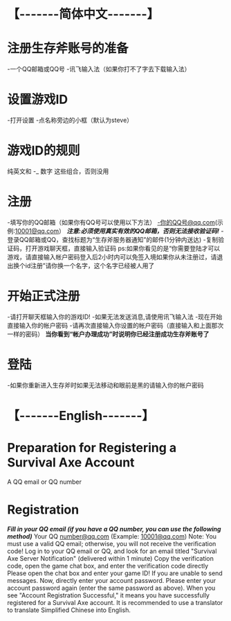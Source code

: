 # 【-------简体中文-------】
# 注册生存斧账号的准备
-一个QQ邮箱或QQ号
-讯飞输入法（如果你打不了字去下载输入法）
# 设置游戏ID
-打开设置
-点名称旁边的小框（默认为steve）
# 游戏ID的规则
纯英文和 -_ 数字 这些组合，否则没用
# 注册
-填写你的QQ邮箱（如果你有QQ号可以使用以下方法）
-你的QQ号@qq.com(示例:10001@qq.com）
***注意:必须使用真实有效的QQ邮箱，否则无法接收验证码!***
-登录QQ邮箱或QQ，查找标题为“生存斧服务器通知”的邮件(1分钟内送达)
-复制验证码，打开游戏聊天框，直接输入验证码
ps:如果你看见的是“你需要登陆才可以游戏，请直接输入帐户密码登入后2小时内可以免签入境如果你从未注册过，请退出换个id注册”请你换一个名字，这个名字已经被人用了
# 开始正式注册
-请打开聊天框输入你的游戏ID!
-如果无法发送消息,请使用讯飞输入法
-现在开始直接输入你的帐户密码
-请再次直接输入你设置的帐户密码（直接输入和上面那次一样的密码）
**当你看到“帐户办理成功”时说明你已经注册成功生存斧账号了**
# 登陆
-如果你重新进入生存斧时如果无法移动和眼前是黑的请输入你的帐户密码
# 【-------English-------】
# Preparation for Registering a Survival Axe Account
A QQ email or QQ number
# Registration
***Fill in your QQ email (if you have a QQ number, you can use the following method)***
Your QQ number@qq.com (Example: 10001@qq.com)
Note: You must use a valid QQ email; otherwise, you will not receive the verification code!
Log in to your QQ email or QQ, and look for an email titled "Survival Axe Server Notification" (delivered within 1 minute)
Copy the verification code, open the game chat box, and enter the verification code directly
Please open the chat box and enter your game ID!
If you are unable to send messages.
Now, directly enter your account password.
Please enter your account password again (enter the same password as above).
When you see "Account Registration Successful," it means you have successfully registered for a Survival Axe account.
It is recommended to use a translator to translate Simplified Chinese into English.

